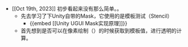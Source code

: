 - [[Oct 19th, 2023]] 初步看起来没有那么简单。。
	- 先去学习了下Unity自带的Mask，它使用的是模板测试（Stencil）
		- {{embed [[Unity UGUI Mask实现原理]]}}
	- 首先想到是否可以在像素绘制（）的时候获取到模板值，进行透明的计算。